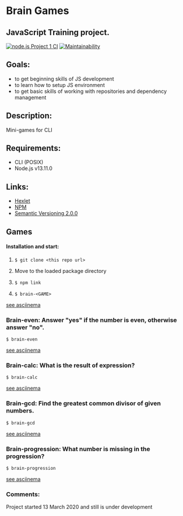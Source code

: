 # Brain Games
## JavaScript Training project.

[![node.js Project 1 CI](https://github.com/Timur-eit/frontend-project-lvl1/workflows/node.js%20Project%201%20CI/badge.svg)](https://github.com/Timur-eit/frontend-project-lvl1/actions)
[![Maintainability](https://api.codeclimate.com/v1/badges/a99a88d28ad37a79dbf6/maintainability)](https://codeclimate.com/github/Timur-eit/frontend-project-lvl1/maintainability)

## Goals:
- to get beginning skills of JS development 
- to learn how to setup JS environment
- to get basic skills of working with repositories and dependency management

## Description:
Mini-games for CLI

## Requirements:
- CLI (POSIX)
- Node.js v13.11.0

## Links:
- [Hexlet](https://ru.hexlet.io)
- [NPM](https://www.npmjs.com/) 
- [Semantic Versioning 2.0.0](https://semver.org/)



## Games

#### Installation and start:
1. `$ git clone <this repo url>`

2. Move to the loaded package directory

3. `$ npm link`

4. `$ brain-<GAME>`

[see asciinema](https://asciinema.org/a/312673)

### Brain-even: Answer "yes" if the number is even, otherwise answer "no".

`$ brain-even`

[see asciinema](https://asciinema.org/a/312673)

### Brain-calc: What is the result of expression?

`$ brain-calc`

[see asciinema](https://asciinema.org/a/312667)


### Brain-gcd: Find the greatest common divisor of given numbers.

`$ brain-gcd`

[see asciinema](https://asciinema.org/a/313187)

### Brain-progression: What number is missing in the progression?

`$ brain-progression`

[see asciinema](https://asciinema.org/a/313691)

### Comments:
Project started 13 March 2020 and still is under development
